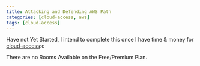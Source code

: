 ```yaml
---
title: Attacking and Defending AWS Path
categories: [cloud-access, aws]
tags: [cloud-access]
---
```


Have not Yet Started, I intend to complete this once I have time & money for [cloud-access](https://tryhackme.com/cloud-access):c

There are no Rooms Available on the Free/Premium Plan.
